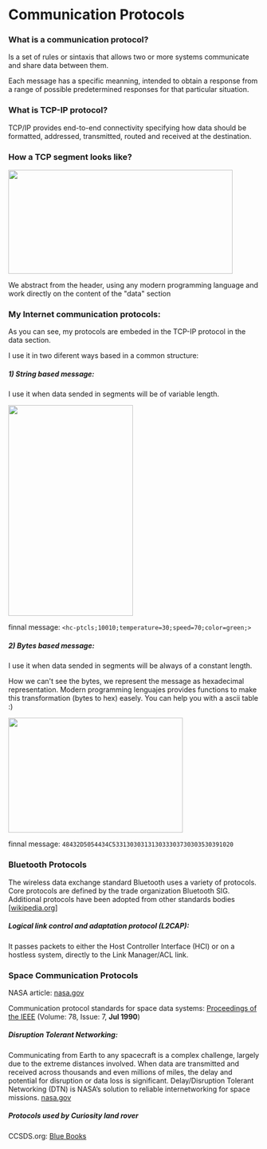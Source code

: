 # Communication Protocols

### What is a communication protocol?
Is a set of rules or sintaxis that allows two or more systems communicate and share data between them.

Each message has a specific meanning, intended to obtain a response from a range of possible predetermined responses for that particular situation.

### What is TCP-IP protocol?
TCP/IP provides end-to-end connectivity specifying how data should be formatted, addressed, transmitted, routed and received at the destination.

### How a TCP segment looks like?

<img src="http://hcarrasco.cl/apps/protocols/tcp-model-segment.png" width="450" height="208"/>

We abstract from the header, using any modern programming language and work directly on the content of the "data" section

### My Internet communication protocols:

As you can see, my protocols are embeded in the TCP-IP protocol in the data section.

I use it in two diferent ways based in a common structure:

##### 1) String based message:
I use it when data sended in segments will be  of variable length.

<img src="http://hcarrasco.cl/apps/protocols/string-segment.png" width="250" height="422"/>

finnal message: ```<hc-ptcls;10010;temperature=30;speed=70;color=green;>```

##### 2) Bytes based message:
I use it when data sended in segments will be always of a constant length.

How we can't see the bytes, we represent the message as hexadecimal representation. Modern programming lenguajes provides functions to make this transformation (bytes to hex) easely. You can help you with a ascii table :)

<img src="http://hcarrasco.cl/apps/protocols/bytes-segment.png" width="350" height="230"/>

finnal message: ```48432D5054434C5331303031313033303730303530391020```

### Bluetooth Protocols

The wireless data exchange standard Bluetooth uses a variety of protocols. Core protocols are defined by the trade organization Bluetooth SIG. Additional protocols have been adopted from other standards bodies [[wikipedia.org](https://en.wikipedia.org/wiki/List_of_Bluetooth_protocols)]

##### Logical link control and adaptation protocol (L2CAP): 
It passes packets to either the Host Controller Interface (HCI) or on a hostless system, directly to the Link Manager/ACL link.


### Space Communication Protocols

NASA article: [nasa.gov](https://www.nasa.gov/centers/ames/research/technology-onepagers/secure_space_communication.html)

Communication protocol standards for space data systems: [Proceedings of the IEEE](https://ieeexplore.ieee.org/document/56941/) (Volume: 78, Issue: 7, **Jul 1990**)

##### Disruption Tolerant Networking: 
Communicating from Earth to any spacecraft is a complex challenge, largely due to the extreme distances involved. When data are transmitted and received across thousands and even millions of miles, the delay and potential for disruption or data loss is significant. Delay/Disruption Tolerant Networking (DTN) is NASA’s solution to reliable internetworking for space missions. [nasa.gov](https://www.nasa.gov/content/dtn)

##### Protocols used by Curiosity land rover

CCSDS.org: [Blue Books](https://public.ccsds.org/publications/BlueBooks.aspx)




